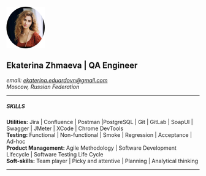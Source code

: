 ![photo](https://github.com/Zhmaeva/portfolio/raw/888fa4f7a78cf6bba412b516b6f70c605df8e94d/photos/image.png)  
## **Ekaterina Zhmaeva | QA Engineer**  

*email: ekaterina.eduardovn@gmail.com*  
*Moscow, Russian Federation*  
***

##### SKILLS  
**Utilities:** Jira | Confluence | Postman |PostgreSQL | Git | GitLab | SoapUI | Swagger | JMeter | XCode | Chrome DevTools  
**Testing:** Functional | Non-functional | Smoke | Regression | Acceptance | Ad-hoc  
**Product Management:** Agile Methodology | Software Development Lifecycle | Software Testing Life Cycle  
**Soft-skills:** Team player | Picky and attentive | Planning | Analytical thinking    
***
